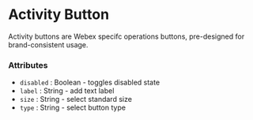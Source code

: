 # Activity Button

Activity buttons are Webex specifc operations buttons, pre-designed for brand-consistent usage.

### Attributes

- `disabled` : Boolean - toggles disabled state
- `label` : String - add text label
- `size` : String - select standard size
- `type` : String - select button type